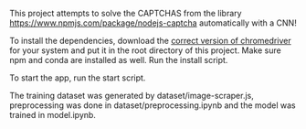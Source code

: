 This project attempts to solve the CAPTCHAS from the library https://www.npmjs.com/package/nodejs-captcha automatically with a CNN!

To install the dependencies, download the [correct version of chromedriver](https://chromedriver.chromium.org/downloads) for your system and put it in the root directory of this project. Make sure npm and conda are installed as well.
Run the install script.

To start the app, run the start script.

The training dataset was generated by dataset/image-scraper.js, preprocessing
was done in dataset/preprocessing.ipynb and the model was trained in model.ipynb.
